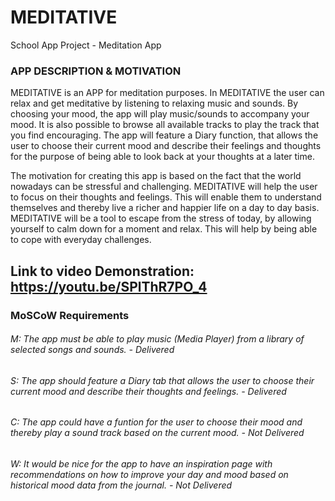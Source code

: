 # MEDITATIVE
School App Project - Meditation App

### APP DESCRIPTION & MOTIVATION ###
MEDITATIVE is an APP for meditation purposes. In MEDITATIVE the user can relax and get meditative by listening to relaxing music and sounds.
By choosing your mood, the app will play music/sounds to accompany your mood. It is also possible to browse all available tracks to play the track that you find encouraging.
The app will feature a Diary function, that allows the user to choose their current mood and describe their feelings and thoughts for the purpose of being able to look back at your thoughts at a later time.

The motivation for creating this app is based on the fact that the world nowadays can be stressful and challenging. MEDITATIVE will help the user to focus on their thoughts and feelings.
This will enable them to understand themselves and thereby live a richer and happier life on a day to day basis. 
MEDITATIVE will be a tool to escape from the stress of today, by allowing yourself to calm down for a moment and relax. This will help by being able to cope with everyday challenges.

## Link to video Demonstration: https://youtu.be/SPlThR7PO_4

### MoSCoW Requirements ###
###### M: The app must be able to play music (Media Player) from a library of selected songs and sounds. - Delivered ######
###### S: The app should feature a Diary tab that allows the user to choose their current mood and describe their thoughts and feelings. - Delivered  ######
###### C: The app could have a funtion for the user to choose their mood and thereby play a sound track based on the current mood. - Not Delivered ######
###### W: It would be nice for the app to have an inspiration page with recommendations on how to improve your day and mood based on historical mood data from the journal. - Not Delivered  ######

